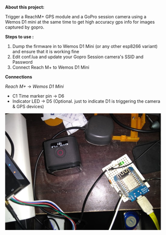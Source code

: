 


**About this project:** 

Trigger a ReachM+ GPS module and a GoPro session camera using a Wemos D1 mini at the same time to get high accuracy gps info for images captured by gopro.

**Steps to use :**

1. Dump the firmware in to Wemos D1 Mini (or any other esp8266 variant) and ensure that it is working fine
2. Edit conf.lua and update your Gopro Session camera's SSID and Password
3. Connect Reach M+ to Wemos D1 Mini

**Connections**

*Reach M+*                ->     *Wemos D1 Mini*
* C1 Time marker pin      ->         D6
* Indicator LED           ->         D5      (Optional. just to indicate D1 is triggering the camera & GPS devices)
        
![Connections](circuit.jpeg?raw=true "Connections")
